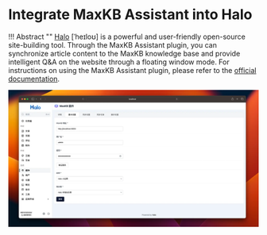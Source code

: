 # Integrate MaxKB Assistant into Halo

!!! Abstract ""
    [Halo](https://github.com/halo-dev/halo) [ˈheɪloʊ] is a powerful and user-friendly open-source site-building tool. Through the MaxKB Assistant plugin, you can synchronize article content to the MaxKB knowledge base and provide intelligent Q&A on the website through a floating window mode.
    For instructions on using the MaxKB Assistant plugin, please refer to the [official documentation](https://www.halo.run/store/apps/app-aWHcE).

![halo](../img/FAQ/halo.png)
